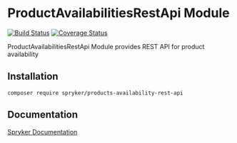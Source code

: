 # ProductAvailabilitiesRestApi Module
[![Build Status](https://travis-ci.org/spryker/product-availabilities-rest-api.svg)](https://travis-ci.org/spryker/products-availability-rest-api)
[![Coverage Status](https://coveralls.io/repos/github/spryker/product-availabilities-rest-api/badge.svg)](https://coveralls.io/github/spryker/products-availability-rest-api)

ProductAvailabilitiesRestApi Module provides REST API for product availability

## Installation

```
composer require spryker/products-availability-rest-api
```

## Documentation

[Spryker Documentation](https://academy.spryker.com/developing_with_spryker/module_guide/modules.html)
